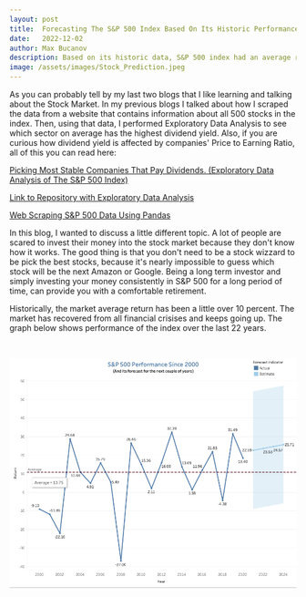 ```yaml
---
layout: post
title:  Forecasting The S&P 500 Index Based On Its Historic Performance
date:   2022-12-02
author: Max Bucanov
description: Based on its historic data, S&P 500 index had an average return of 10%. This blog post talks about why this index is a great option for long term investors who don't have time to pick individual stocks.
image: /assets/images/Stock_Prediction.jpeg
---
```


As you can probably tell by my last two blogs that I like learning and talking about the Stock Market. In my previous blogs I talked about how I scraped the data from a website that contains information about all 500 stocks in the index. Then, using that data, I performed Exploratory Data Analysis to see which sector on average has the highest dividend yield. Also, if you are curious how dividend yield is affected by companies' Price to Earning Ratio, all of this you can read here:

[Picking Most Stable Companies That Pay Dividends. (Exploratory Data Analysis of The S&P 500 Index)](https://maxbucanov.github.io/stat386-projects/2022/11/14/my-project-3.html)

[Link to Repository with Exploratory Data Analysis](https://github.com/maxbucanov/Web-Scraping-Blog/blob/main/S%26P%20500%20Web%20Scraping.ipynb)

[Web Scraping S&P 500 Data Using Pandas](https://maxbucanov.github.io/stat386-projects/2022/10/18/my-project-2.html)

In this blog, I wanted to discuss a little different topic. A lot of people are scared to invest their money into the stock market because they don't know how it works. The good thing is that you don't need to be a stock wizzard to be pick the best stocks, because it's nearly impossible to guess which stock will be the next Amazon or Google. Being a long term investor and simply investing your money consistently in S&P 500 for a long period of time, can provide you with a comfortable retirement.

Historically, the market average return has been a little over 10 percent. The market has recovered from all financial crisises and keeps going up. 
The graph below shows performance of the index over the last 22 years.

<br> 
  <p align="center" >
   <img src= "https://raw.githubusercontent.com/maxbucanov/stat386-projects/main/assets/images/S&P 500 Performance.png" alt="" style="width:700px;"/>
</p>

<br> 
